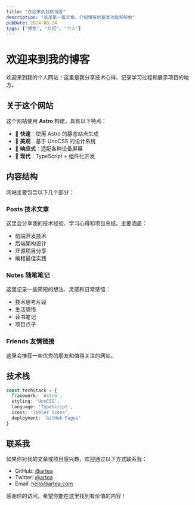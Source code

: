 ```yaml
---
title: "欢迎来到我的博客"
description: "这是第一篇文章，介绍博客的基本功能和特色"
pubDate: 2024-08-24
tags: ["博客", "介绍", "个人"]
---
```


# 欢迎来到我的博客

欢迎来到我的个人网站！这里是我分享技术心得、记录学习过程和展示项目的地方。

## 关于这个网站

这个网站使用 **Astro** 构建，具有以下特点：

- 🚀 **快速**：使用 Astro 的静态站点生成
- 🎨 **美观**：基于 UnoCSS 的设计系统
- 📱 **响应式**：适配各种设备屏幕
- 🔧 **现代**：TypeScript + 组件化开发

## 内容结构

网站主要包含以下几个部分：

### Posts 技术文章
这里会分享我的技术经验、学习心得和项目总结。主要涵盖：

- 前端开发技术
- 后端架构设计
- 开源项目分享
- 编程最佳实践

### Notes 随笔笔记
这里记录一些简短的想法、灵感和日常感悟：

- 技术思考片段
- 生活感悟
- 读书笔记
- 项目点子

### Friends 友情链接
这里会推荐一些优秀的朋友和值得关注的网站。

## 技术栈

```typescript
const techStack = {
  framework: 'Astro',
  styling: 'UnoCSS',
  language: 'TypeScript',
  icons: 'Tabler Icons',
  deployment: 'GitHub Pages'
}
```

## 联系我

如果你对我的文章或项目感兴趣，欢迎通过以下方式联系我：

- GitHub: [@artea](https://github.com/artea)
- Twitter: [@artea](https://twitter.com/artea)
- Email: hello@artea.com

感谢你的访问，希望你能在这里找到有价值的内容！
